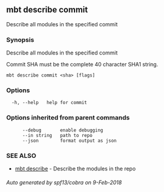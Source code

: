 ## mbt describe commit

Describe all modules in the specified commit

### Synopsis


Describe all modules in the specified commit

Commit SHA must be the complete 40 character SHA1 string.


```
mbt describe commit <sha> [flags]
```

### Options

```
  -h, --help   help for commit
```

### Options inherited from parent commands

```
      --debug       enable debugging
      --in string   path to repo
      --json        format output as json
```

### SEE ALSO
* [mbt describe](mbt_describe.md)	 - Describe the modules in the repo

###### Auto generated by spf13/cobra on 9-Feb-2018
